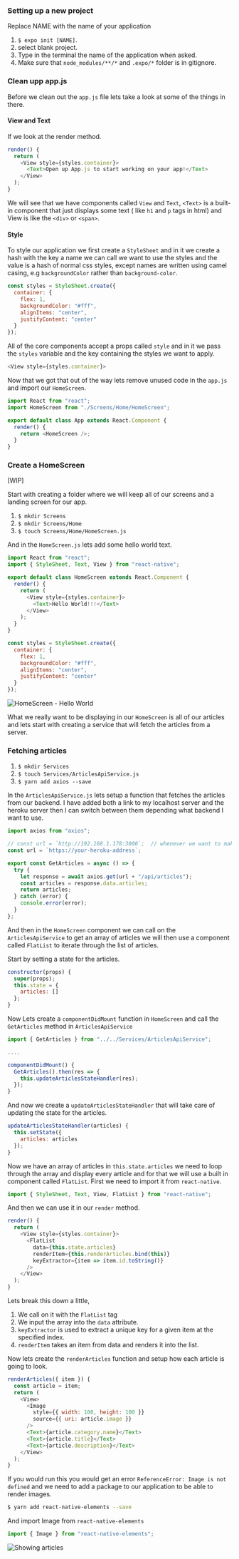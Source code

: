 ### Setting up a new project

Replace NAME with the name of your application

1. `$ expo init [NAME]`.
2. select blank project.
3. Type in the terminal the name of the application when asked.
4. Make sure that `node_modules/**/*` and `.expo/*` folder is in gitignore.

### Clean upp app.js

Before we clean out the `app.js` file lets take a look at some of the things in there.

#### View and Text

If we look at the render method.

```js
render() {
  return (
    <View style={styles.container}>
      <Text>Open up App.js to start working on your app!</Text>
    </View>
  );
}
```

We will see that we have components called `View` and `Text`, `<Text>` is a built-in component that just displays some text ( like `h1` and `p` tags in html) and View is like the `<div>` or `<span>`.

#### Style

To style our application we first create a `StyleSheet` and in it we create a hash with the key a name we can call we want to use the styles and the value is a hash of normal css styles, except names are written using camel casing, e.g `backgroundColor` rather than `background-color`.

```js
const styles = StyleSheet.create({
  container: {
    flex: 1,
    backgroundColor: "#fff",
    alignItems: "center",
    justifyContent: "center"
  }
});
```

All of the core components accept a props called `style` and in it we pass the `styles` variable and the key containing the styles we want to apply.

```js
<View style={styles.container}>
```

Now that we got that out of the way lets remove unused code in the `app.js` and import our `HomeScreen`.

```js
import React from "react";
import HomeScreen from "./Screens/Home/HomeScreen";

export default class App extends React.Component {
  render() {
    return <HomeScreen />;
  }
}
```

### Create a HomeScreen

[WIP]

Start with creating a folder where we will keep all of our screens and a landing screen for our app.

1. `$ mkdir Screens`
2. `$ mkdir Screens/Home`
3. `$ touch Screens/Home/HomeScreen.js`

And in the `HomeScreen.js` lets add some hello world text.

```js
import React from "react";
import { StyleSheet, Text, View } from "react-native";

export default class HomeScreen extends React.Component {
  render() {
    return (
      <View style={styles.container}>
        <Text>Hello World!!!</Text>
      </View>
    );
  }
}

const styles = StyleSheet.create({
  container: {
    flex: 1,
    backgroundColor: "#fff",
    alignItems: "center",
    justifyContent: "center"
  }
});
```

![HomeScreen - Hello World](hello_world.png)

What we really want to be displaying in our `HomeScreen` is all of our articles and lets start with creating a service that will fetch the articles from a server.

### Fetching articles

1. `$ mkdir Services`
2. `$ touch Services/ArticlesApiService.js`
3. `$ yarn add axios --save`

In the `ArticlesApiService.js` lets setup a function that fetches the articles from our backend.
I have added both a link to my localhost server and the heroku server then I can switch between them depending what backend I want to use.

```js
import axios from "axios";

// const url = `http://192.168.1.178:3000`;  // whenever we want to make api calls to localhost we have to use the ip address not the keyword `localhost` since that can result in a network error.
const url = `https://your-heroku-address`;

export const GetArticles = async () => {
  try {
    let response = await axios.get(url + "/api/articles");
    const articles = response.data.articles;
    return articles;
  } catch (error) {
    console.error(error);
  }
};
```

And then in the `HomeScreen` component we can call on the `ArticlesApiService` to get an array of articles we will then use a component called `FlatList` to iterate through the list of articles.

Start by setting a state for the articles.

```js
constructor(props) {
  super(props);
  this.state = {
    articles: []
  };
}
```

Now Lets create a `componentDidMount` function in `HomeScreen` and call the `GetArticles` method in `ArticlesApiService`

```js
import { GetArticles } from "../../Services/ArticlesApiService";

....

componentDidMount() {
  GetArticles().then(res => {
    this.updateArticlesStateHandler(res);
  });
}
```

And now we create a `updateArticlesStateHandler` that will take care of updating the state for the articles.

```js
updateArticlesStateHandler(articles) {
  this.setState({
    articles: articles
  });
}
```

Now we have an array of articles in `this.state.articles` we need to loop through the array and display every article and for that we will use a built in component called `FlatList`.
First we need to import it from `react-native`.

```js
import { StyleSheet, Text, View, FlatList } from "react-native";
```

And then we can use it in our `render` method.

```js
render() {
  return (
    <View style={styles.container}>
      <FlatList
        data={this.state.articles}
        renderItem={this.renderArticles.bind(this)}
        keyExtractor={item => item.id.toString()}
      />
    </View>
  );
}
```

Lets break this down a little,

1. We call on it with the `FlatList` tag
2. We input the array into the `data` attribute.
3. `keyExtractor` is used to extract a unique key for a given item at the specified index.
4. `renderItem` takes an item from data and renders it into the list.

Now lets create the `renderArticles` function and setup how each article is going to look.

```js
renderArticles({ item }) {
  const article = item;
  return (
    <View>
      <Image
        style={{ width: 100, height: 100 }}
        source={{ uri: article.image }}
      />
      <Text>{article.category.name}</Text>
      <Text>{article.title}</Text>
      <Text>{article.description}</Text>
    </View>
  );
}
```

If you would run this you would get an error `ReferenceError: Image is not defined` and we need to add a package to our application to be able to render images.

```sh
$ yarn add react-native-elements --save
```

And import Image from `react-native-elements`

```js
import { Image } from "react-native-elements";
```

![Showing articles](showing_articles.png)
